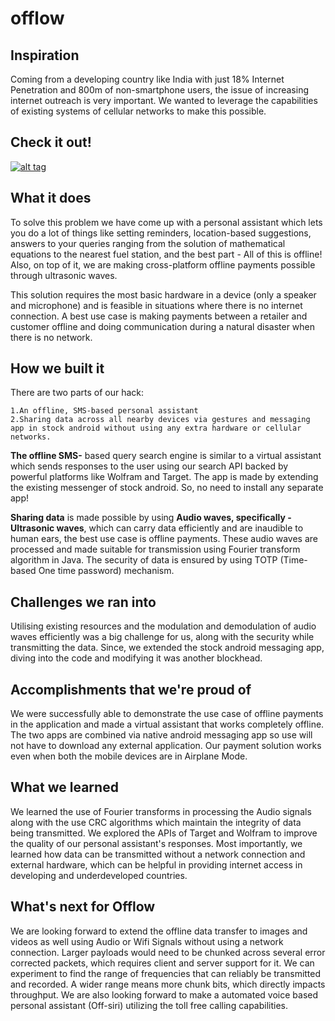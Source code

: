 # offlow

## Inspiration

Coming from a developing country like India with just 18% Internet Penetration and 800m of non-smartphone users, the issue of increasing internet outreach is very important. We wanted to leverage the capabilities of existing systems of cellular networks to make this possible.

## Check it out!
[![alt tag](https://challengepost-s3-challengepost.netdna-ssl.com/photos/production/software_photos/000/423/647/datas/gallery.jpg)](https://www.youtube.com/watch?v=FXNgxycVW3E)

## What it does

To solve this problem we have come up with a personal assistant which lets you do a lot of things like setting reminders, location-based suggestions, answers to your queries ranging from the solution of mathematical equations to the nearest fuel station, and the best part - All of this is offline! Also, on top of it, we are making cross-platform offline payments possible through ultrasonic waves.

This solution requires the most basic hardware in a device (only a speaker and microphone) and is feasible in situations where there is no internet connection. A best use case is making payments between a retailer and customer offline and doing communication during a natural disaster when there is no network.

## How we built it

There are two parts of our hack:

    1.An offline, SMS-based personal assistant
    2.Sharing data across all nearby devices via gestures and messaging app in stock android without using any extra hardware or cellular networks.

**The offline SMS-** based query search engine is similar to a virtual assistant which sends responses to the user using our search API backed by powerful platforms like Wolfram and Target. The app is made by extending the existing messenger of stock android. So, no need to install any separate app!

**Sharing data** is made possible by using **Audio waves, specifically - Ultrasonic waves**, which can carry data efficiently and are inaudible to human ears, the best use case is offline payments. These audio waves are processed and made suitable for transmission using Fourier transform algorithm in Java. The security of data is ensured by using TOTP (Time-based One time password) mechanism.

## Challenges we ran into

Utilising existing resources and the modulation and demodulation of audio waves efficiently was a big challenge for us, along with the security while transmitting the data. Since, we extended the stock android messaging app, diving into the code and modifying it was another blockhead.

## Accomplishments that we're proud of

We were successfully able to demonstrate the use case of offline payments in the application and made a virtual assistant that works completely offline. The two apps are combined via native android messaging app so use will not have to download any external application. Our payment solution works even when both the mobile devices are in Airplane Mode.

## What we learned

We learned the use of Fourier transforms in processing the Audio signals along with the use CRC algorithms which maintain the integrity of data being transmitted. We explored the APIs of Target and Wolfram to improve the quality of our personal assistant's responses. Most importantly, we learned how data can be transmitted without a network connection and external hardware, which can be helpful in providing internet access in developing and underdeveloped countries.

## What's next for Offlow

We are looking forward to extend the offline data transfer to images and videos as well using Audio or Wifi Signals without using a network connection. Larger payloads would need to be chunked across several error corrected packets, which requires client and server support for it. We can experiment to find the range of frequencies that can reliably be transmitted and recorded. A wider range means more chunk bits, which directly impacts throughput. We are also looking forward to make a automated voice based personal assistant (Off-siri) utilizing the toll free calling capabilities.
